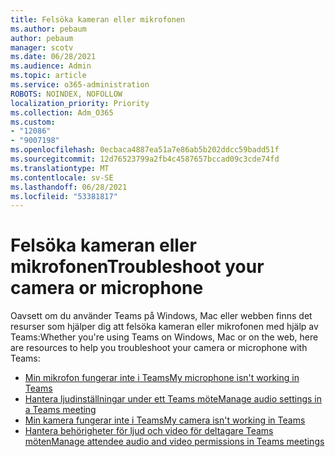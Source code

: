 ```yaml
---
title: Felsöka kameran eller mikrofonen
ms.author: pebaum
author: pebaum
manager: scotv
ms.date: 06/28/2021
ms.audience: Admin
ms.topic: article
ms.service: o365-administration
ROBOTS: NOINDEX, NOFOLLOW
localization_priority: Priority
ms.collection: Adm_O365
ms.custom:
- "12086"
- "9007198"
ms.openlocfilehash: 0ecbaca4887ea51a7e86ab5b202ddcc59badd51f
ms.sourcegitcommit: 12d76523799a2fb4c4587657bccad09c3cde74fd
ms.translationtype: MT
ms.contentlocale: sv-SE
ms.lasthandoff: 06/28/2021
ms.locfileid: "53381817"
---
```

# <a name="troubleshoot-your-camera-or-microphone"></a><span data-ttu-id="2eb7a-102">Felsöka kameran eller mikrofonen</span><span class="sxs-lookup"><span data-stu-id="2eb7a-102">Troubleshoot your camera or microphone</span></span>

<span data-ttu-id="2eb7a-103">Oavsett om du använder Teams på Windows, Mac eller webben finns det resurser som hjälper dig att felsöka kameran eller mikrofonen med hjälp av Teams:</span><span class="sxs-lookup"><span data-stu-id="2eb7a-103">Whether you're using Teams on Windows, Mac or on the web, here are resources to help you troubleshoot your camera or microphone with Teams:</span></span>

- [<span data-ttu-id="2eb7a-104">Min mikrofon fungerar inte i Teams</span><span class="sxs-lookup"><span data-stu-id="2eb7a-104">My microphone isn't working in Teams</span></span>](https://support.microsoft.com/office/my-microphone-isn-t-working-in-teams-666d1123-9dd0-4a31-ad2e-a758b204f33a)
- [<span data-ttu-id="2eb7a-105">Hantera ljudinställningar under ett Teams möte</span><span class="sxs-lookup"><span data-stu-id="2eb7a-105">Manage audio settings in a Teams meeting</span></span>](https://support.microsoft.com/office/manage-audio-settings-in-a-teams-meeting-6ea36f9a-827b-47d6-b22e-ec94d5f0f5e4)
- [<span data-ttu-id="2eb7a-106">Min kamera fungerar inte i Teams</span><span class="sxs-lookup"><span data-stu-id="2eb7a-106">My camera isn't working in Teams</span></span>](https://support.microsoft.com/office/my-camera-isn-t-working-in-teams-9581983b-c6f9-40e3-b0d8-122857972ade)
- [<span data-ttu-id="2eb7a-107">Hantera behörigheter för ljud och video för deltagare Teams möten</span><span class="sxs-lookup"><span data-stu-id="2eb7a-107">Manage attendee audio and video permissions in Teams meetings</span></span>](https://support.microsoft.com/office/manage-attendee-audio-and-video-permissions-in-teams-meetings-f9db15e1-f46f-46da-95c6-34f9f39e671a)